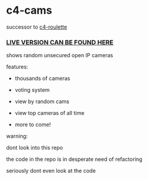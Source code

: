 # c4-cams

successor to [c4-roulette](https://qwazwsx.github.io/c4-roulette/)

### [LIVE VERSION CAN BE FOUND HERE](https://qwazwsx.herokuapp.com/c4-cams/)


shows random unsecured open IP cameras


features:

* thousands of cameras

* voting system

* view by random cams

* view top cameras of all time

* more to come!


warning:

dont look into this repo

the code in the repo is in desperate need of refactoring

seriously dont even look at the code
